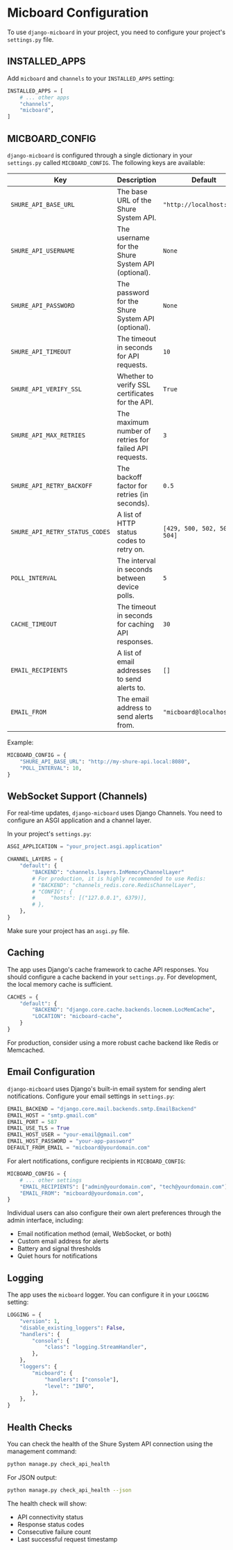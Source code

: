 # Micboard Configuration

To use `django-micboard` in your project, you need to configure your project's `settings.py` file.

## INSTALLED_APPS

Add `micboard` and `channels` to your `INSTALLED_APPS` setting:

```python
INSTALLED_APPS = [
    # ... other apps
    "channels",
    "micboard",
]
```

## MICBOARD_CONFIG

`django-micboard` is configured through a single dictionary in your `settings.py` called `MICBOARD_CONFIG`. The following keys are available:

| Key | Description | Default |
| --- | --- | --- |
| `SHURE_API_BASE_URL` | The base URL of the Shure System API. | `"http://localhost:8080"` |
| `SHURE_API_USERNAME` | The username for the Shure System API (optional). | `None` |
| `SHURE_API_PASSWORD` | The password for the Shure System API (optional). | `None` |
| `SHURE_API_TIMEOUT` | The timeout in seconds for API requests. | `10` |
| `SHURE_API_VERIFY_SSL` | Whether to verify SSL certificates for the API. | `True` |
| `SHURE_API_MAX_RETRIES` | The maximum number of retries for failed API requests. | `3` |
| `SHURE_API_RETRY_BACKOFF` | The backoff factor for retries (in seconds). | `0.5` |
| `SHURE_API_RETRY_STATUS_CODES` | A list of HTTP status codes to retry on. | `[429, 500, 502, 503, 504]` |
| `POLL_INTERVAL` | The interval in seconds between device polls. | `5` |
| `CACHE_TIMEOUT` | The timeout in seconds for caching API responses. | `30` |
| `EMAIL_RECIPIENTS` | A list of email addresses to send alerts to. | `[]` |
| `EMAIL_FROM` | The email address to send alerts from. | `"micboard@localhost"` |

Example:

```python
MICBOARD_CONFIG = {
    "SHURE_API_BASE_URL": "http://my-shure-api.local:8080",
    "POLL_INTERVAL": 10,
}
```

## WebSocket Support (Channels)

For real-time updates, `django-micboard` uses Django Channels. You need to configure an ASGI application and a channel layer.

In your project's `settings.py`:

```python
ASGI_APPLICATION = "your_project.asgi.application"

CHANNEL_LAYERS = {
    "default": {
        "BACKEND": "channels.layers.InMemoryChannelLayer"
        # For production, it is highly recommended to use Redis:
        # "BACKEND": "channels_redis.core.RedisChannelLayer",
        # "CONFIG": {
        #     "hosts": [("127.0.0.1", 6379)],
        # },
    },
}
```

Make sure your project has an `asgi.py` file.

## Caching

The app uses Django's cache framework to cache API responses. You should configure a cache backend in your `settings.py`. For development, the local memory cache is sufficient.

```python
CACHES = {
    "default": {
        "BACKEND": "django.core.cache.backends.locmem.LocMemCache",
        "LOCATION": "micboard-cache",
    }
}
```

For production, consider using a more robust cache backend like Redis or Memcached.

## Email Configuration

`django-micboard` uses Django's built-in email system for sending alert notifications. Configure your email settings in `settings.py`:

```python
EMAIL_BACKEND = "django.core.mail.backends.smtp.EmailBackend"
EMAIL_HOST = "smtp.gmail.com"
EMAIL_PORT = 587
EMAIL_USE_TLS = True
EMAIL_HOST_USER = "your-email@gmail.com"
EMAIL_HOST_PASSWORD = "your-app-password"
DEFAULT_FROM_EMAIL = "micboard@yourdomain.com"
```

For alert notifications, configure recipients in `MICBOARD_CONFIG`:

```python
MICBOARD_CONFIG = {
    # ... other settings
    "EMAIL_RECIPIENTS": ["admin@yourdomain.com", "tech@yourdomain.com"],
    "EMAIL_FROM": "micboard@yourdomain.com",
}
```

Individual users can also configure their own alert preferences through the admin interface, including:
- Email notification method (email, WebSocket, or both)
- Custom email address for alerts
- Battery and signal thresholds
- Quiet hours for notifications

## Logging

The app uses the `micboard` logger. You can configure it in your `LOGGING` setting:

```python
LOGGING = {
    "version": 1,
    "disable_existing_loggers": False,
    "handlers": {
        "console": {
            "class": "logging.StreamHandler",
        },
    },
    "loggers": {
        "micboard": {
            "handlers": ["console"],
            "level": "INFO",
        },
    },
}
```

## Health Checks

You can check the health of the Shure System API connection using the management command:

```bash
python manage.py check_api_health
```

For JSON output:

```bash
python manage.py check_api_health --json
```

The health check will show:
- API connectivity status
- Response status codes
- Consecutive failure count
- Last successful request timestamp
